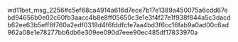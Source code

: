wd11bet_msg_2256#c5ef68ca4914a616d7ece7b17e1389a450075a6cdd67ebd94656b0e02c60fb3aacc4b8e8ff05650c3e1e3f4f27e1f938f844a5c3dacdb62ee63b5eff8f760a2edf0319d4f6fddfcfe7aa4bd3f6cc16fab9a0ad00c6ad962a08e1e78277bb6db6e309ee090d7eee90ec485df17833970a

